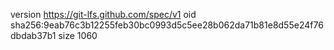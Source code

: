 version https://git-lfs.github.com/spec/v1
oid sha256:9eab76c3b12255feb30bc0993d5c5ee28b062da71b81e8d55e24f76dbdab37b1
size 1060
